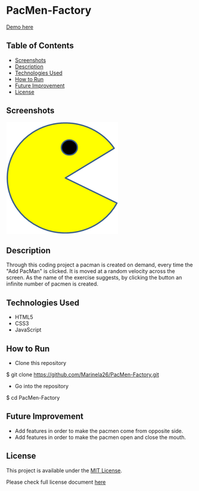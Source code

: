 # PacMen-Factory

<a href="https://marinela26.github.io/PacMen-Factory/">Demo here</a>

## Table of Contents
* [Screenshots](#screenshots)
* [Description](#description)
* [Technologies Used](#technologies-used)
* [How to Run](#how-to-run)
* [Future Improvement](#future-improvement)
* [License](#license)


## Screenshots

<img src="PacMan1.png" alt="PacMan" width="300" height="300">

## Description

Through this coding project a pacman is created on demand, every time the "Add PacMan" is clicked. It is moved at a random velocity across the screen. As the name of the exercise suggests, by clicking the button an infinite number of pacmen is created.

## Technologies Used
- HTML5
- CSS3
- JavaScript


## How to Run

* Clone this repository

$ git clone https://github.com/Marinela26/PacMen-Factory.git

* Go into the repository

$ cd PacMen-Factory


## Future Improvement


- Add features in order to make the pacmen come from opposite side.
- Add features in order to make the pacmen open and close the mouth.


 ## License
 
This project is available under the [MIT License](). 

Please check full license document <a href="https://github.com/Marinela26/PacMen-Factory/blob/main/LICENSE">here</a>




